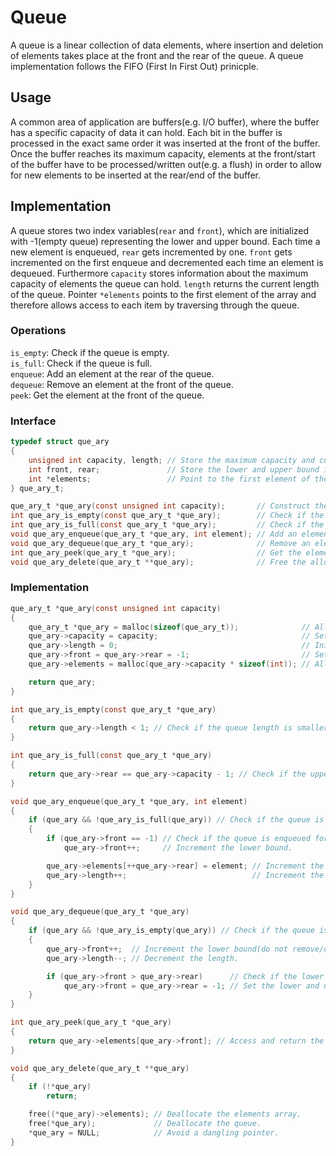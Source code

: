 # Queue

A queue is a linear collection of data elements, where insertion and deletion of elements takes place at the front and the rear of the queue. A queue implementation follows the FIFO (First In First Out) prinicple.

## Usage
A common area of application are buffers(e.g. I/O buffer), where the buffer has a specific capacity of data it can hold. Each bit in the buffer is processed in the exact same order it was inserted at the front of the buffer. Once the buffer reaches its maximum capacity, elements at the front/start of the buffer have to be processed/written out(e.g. a flush) in order to allow for new elements to be inserted at the rear/end of the buffer.

## Implementation
A queue stores two index variables(```rear``` and ```front```), which are initialized with -1(empty queue) representing the lower and upper bound. Each time a new element is enqueued, ```rear``` gets incremented by one. ```front``` gets incremented on the first enqueue and decremented each time an element is dequeued.
Furthermore ```capacity``` stores information about the maximum capacity of elements the queue can hold. ```length``` returns the current length of the queue. 
Pointer ```*elements``` points to the first element of the array and therefore allows access to each item by traversing through the queue.

### Operations
`is_empty`: Check if the queue is empty.  
`is_full`: Check if the queue is full.  
`enqueue`: Add an element at the rear of the queue.  
`dequeue`: Remove an element at the front of the queue.  
`peek`: Get the element at the front of the queue.  

### Interface
```c
typedef struct que_ary
{
    unsigned int capacity, length; // Store the maximum capacity and current length of the queue.
    int front, rear;               // Store the lower and upper bound indice respectively.
    int *elements;                 // Point to the first element of the queue(element at the front of the queue).
} que_ary_t;

que_ary_t *que_ary(const unsigned int capacity);       // Construct the queue structure.
int que_ary_is_empty(const que_ary_t *que_ary);        // Check if the queue is empty.
int que_ary_is_full(const que_ary_t *que_ary);         // Check if the queue is full.
void que_ary_enqueue(que_ary_t *que_ary, int element); // Add an element at the end of the queue.
void que_ary_dequeue(que_ary_t *que_ary);              // Remove an element from the front of the queue.
int que_ary_peek(que_ary_t *que_ary);                  // Get the element at the front of the queue.
void que_ary_delete(que_ary_t **que_ary);              // Free the allocated memory.
```

### Implementation
```c
que_ary_t *que_ary(const unsigned int capacity)
{
    que_ary_t *que_ary = malloc(sizeof(que_ary_t));              // Allocate memory for the queue structure itself.
    que_ary->capacity = capacity;                                // Set the maximum capacity the queue can hold.
    que_ary->length = 0;                                         // Initialize the length to 0.
    que_ary->front = que_ary->rear = -1;                         // Set the lower and upper bound indice to -1(represent an empty queue).
    que_ary->elements = malloc(que_ary->capacity * sizeof(int)); // Allocate memory for the related array in accordance to the capacity.

    return que_ary;
}
```

```c
int que_ary_is_empty(const que_ary_t *que_ary)
{
    return que_ary->length < 1; // Check if the queue length is smaller than one and return the result.
}
```

```c
int que_ary_is_full(const que_ary_t *que_ary)
{
    return que_ary->rear == que_ary->capacity - 1; // Check if the upper bound index is of the same size as the capacity substracted by one and return the result.
}
```

```c
void que_ary_enqueue(que_ary_t *que_ary, int element)
{
    if (que_ary && !que_ary_is_full(que_ary)) // Check if the queue is defined and whether it has available capacity in order to store one more element.
    {
        if (que_ary->front == -1) // Check if the queue is enqueued for the first time(doesn't hold any elements).
            que_ary->front++;     // Increment the lower bound.

        que_ary->elements[++que_ary->rear] = element; // Increment the upper bound and store the element afterwards.
        que_ary->length++;                            // Increment the length.
    }
}
```

```c
void que_ary_dequeue(que_ary_t *que_ary)
{
    if (que_ary && !que_ary_is_empty(que_ary)) // Check if the queue is defined and whether it stores at least one element to be removed.
    {
        que_ary->front++;  // Increment the lower bound(do not remove/overwrite the element effectively, but prevent access to it).
        que_ary->length--; // Decrement the length.

        if (que_ary->front > que_ary->rear)      // Check if the lower bound overtook the upper bound(signal an empty queue).
            que_ary->front = que_ary->rear = -1; // Set the lower and upper bound indice to -1(represent an empty queue).
    }
}
```

```c
int que_ary_peek(que_ary_t *que_ary)
{
    return que_ary->elements[que_ary->front]; // Access and return the element at the front of the queue.
}
```

```c
void que_ary_delete(que_ary_t **que_ary)
{
    if (!*que_ary)
        return;

    free((*que_ary)->elements); // Deallocate the elements array.
    free(*que_ary);             // Deallocate the queue.
    *que_ary = NULL;            // Avoid a dangling pointer.
}
```